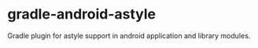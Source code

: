 # gradle-android-astyle
Gradle plugin for astyle support in android application and library modules.
